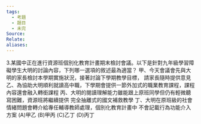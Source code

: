 ```yaml
---
tags:
  - 考題
  - 題目
  - 未完
Source:
Relate: 
aliases:
---
```

3.某國中正在進行資源班個別化教育計畫期末檢討會議。以下是針對九年級學習障礙學生大明的討論內容，下列哪一選項的敘述最為適當？
甲、今天會議會先與大明的家長檢討本學期實施狀況，接著討論下學期教學目標，
請家長隨時提供意見
乙、為協助大明順利就讀高中職，下學期會提供一節外加式的職業教育課程，課程
內容還會融入轉銜課程
丙、大明的閱讀理解能力雖能跟上原班同學但仍有輕微聽寫困難，資源班將繼續提供
完全抽離式的國文補救教學
丁、大明在原班級的社會情緒問題會轉介給專任輔導教師處理，個別化教育計畫中
不會記載行為功能介入方案
(A)甲乙 (B)甲丙 (C)乙丁 (D)丙丁
